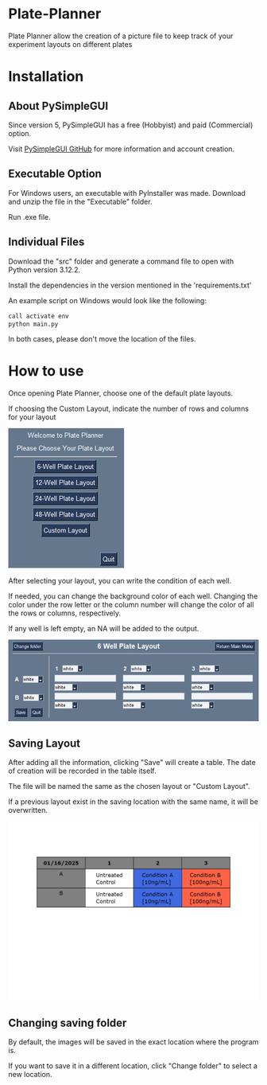 # Plate-Planner
Plate Planner allow the creation of a picture file to keep track of your experiment layouts on different plates

# Installation

## About PySimpleGUI

Since version 5, PySimpleGUI has a free (Hobbyist) and paid (Commercial) option. 

Visit [PySimpleGUI GitHub](https://github.com/PySimpleGUI/PySimpleGUI) for more information and account creation. 

## Executable Option

For Windows users, an executable with PyInstaller was made. 
Download and unzip the file in the "Executable" folder.

Run .exe file.

## Individual Files

Download the "src" folder and generate a command file to open with Python version 3.12.2.

Install the dependencies in the version mentioned in the 'requirements.txt'

An example script on Windows would look like the following:
```
call activate env
python main.py
```

In both cases, please don't move the location of the files.

# How to use

Once opening Plate Planner, choose one of the default plate layouts.

If choosing the Custom Layout, indicate the number of rows and columns for your layout

![Welcome Window](images/Welcome_Window.png)

After selecting your layout, you can write the condition of each well.

If needed, you can change the background color of each well. 
Changing the color under the row letter or the column number will change the color of all the rows or columns, respectively.

If any well is left empty, an NA will be added to the output.

![Plate Layout](images/Plate_Layout_Window.png)

## Saving Layout

After adding all the information, clicking "Save" will create a table. The date of creation will be recorded in the table itself.

The file will be named the same as the chosen layout or "Custom Layout".

If a previous layout exist in the saving location with the same name, it will be overwritten.

![Example Output](images/Layout_Example.png)

## Changing saving folder

By default, the images will be saved in the exact location where the program is. 

If you want to save it in a different location, click "Change folder" to select a new location.





